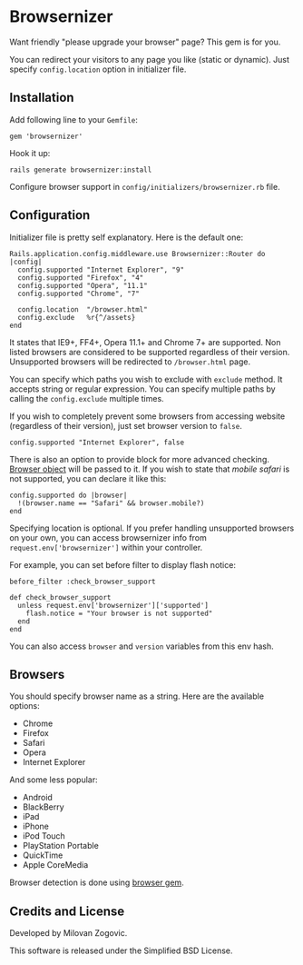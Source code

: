 # Browsernizer

Want friendly "please upgrade your browser" page? This gem is for you.

You can redirect your visitors to any page you like (static or dynamic).
Just specify `config.location` option in initializer file.


## Installation

Add following line to your `Gemfile`:

    gem 'browsernizer'

Hook it up:

    rails generate browsernizer:install

Configure browser support in `config/initializers/browsernizer.rb` file.


## Configuration

Initializer file is pretty self explanatory. Here is the default one:

    Rails.application.config.middleware.use Browsernizer::Router do |config|
      config.supported "Internet Explorer", "9"
      config.supported "Firefox", "4"
      config.supported "Opera", "11.1"
      config.supported "Chrome", "7"

      config.location  "/browser.html"
      config.exclude   %r{^/assets}
    end

It states that IE9+, FF4+, Opera 11.1+ and Chrome 7+ are supported.
Non listed browsers are considered to be supported regardless of their version.
Unsupported browsers will be redirected to `/browser.html` page.

You can specify which paths you wish to exclude with `exclude` method.
It accepts string or regular expression. You can specify multiple paths by
calling the `config.exclude` multiple times.

If you wish to completely prevent some browsers from accessing website
(regardless of their version), just set browser version to `false`.

    config.supported "Internet Explorer", false

There is also an option to provide block for more advanced checking.
[Browser object](https://github.com/fnando/browser/blob/master/lib/browser.rb) will be
passed to it. If you wish to state that *mobile safari* is not supported, you
can declare it like this:

    config.supported do |browser|
      !(browser.name == "Safari" && browser.mobile?)
    end

Specifying location is optional. If you prefer handling unsupported browsers on
your own, you can access browsernizer info from `request.env['browsernizer']`
within your controller.

For example, you can set before filter to display flash notice:

    before_filter :check_browser_support

    def check_browser_support
      unless request.env['browsernizer']['supported']
        flash.notice = "Your browser is not supported"
      end
    end

You can also access `browser` and `version` variables from this env hash.


## Browsers

You should specify browser name as a string. Here are the available options:

* Chrome
* Firefox
* Safari
* Opera
* Internet Explorer

And some less popular:

* Android
* BlackBerry
* iPad
* iPhone
* iPod Touch
* PlayStation Portable
* QuickTime
* Apple CoreMedia

Browser detection is done using [browser gem](https://github.com/fnando/browser).



## Credits and License

Developed by Milovan Zogovic.

This software is released under the Simplified BSD License.


